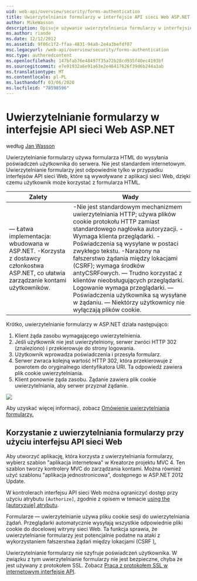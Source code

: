 ```yaml
---
uid: web-api/overview/security/forms-authentication
title: Uwierzytelnianie formularzy w interfejsie API sieci Web ASP.NET | Microsoft Docs
author: MikeWasson
description: Opisuje używanie uwierzytelniania formularzy w interfejsie Web API ASP.NET.
ms.author: riande
ms.date: 12/12/2012
ms.assetid: 9f06c1f2-ffaa-4831-94a0-2e4a3befdf07
msc.legacyurl: /web-api/overview/security/forms-authentication
msc.type: authoredcontent
ms.openlocfilehash: 147bfab76e48497f35a72b28cd935f40ec4193bf
ms.sourcegitcommit: e7e91932a6e91a63e2e46417626f39d6b244a3ab
ms.translationtype: MT
ms.contentlocale: pl-PL
ms.lasthandoff: 03/06/2020
ms.locfileid: "78598596"
---
```

# <a name="forms-authentication-in-aspnet-web-api"></a>Uwierzytelnianie formularzy w interfejsie API sieci Web ASP.NET

według [Jan Wasson](https://github.com/MikeWasson)

Uwierzytelnianie formularzy używa formularza HTML do wysyłania poświadczeń użytkownika do serwera. Nie jest standardem internetowym. Uwierzytelnianie formularzy jest odpowiednie tylko w przypadku interfejsów API sieci Web, które są wywoływane z aplikacji sieci Web, dzięki czemu użytkownik może korzystać z formularza HTML.

| Zalety | Wady |
| --- | --- |
| — Łatwa implementacja: wbudowana w ASP.NET. -Korzysta z dostawcy członkostwa ASP.NET, co ułatwia zarządzanie kontami użytkowników. | -Nie jest standardowym mechanizmem uwierzytelniania HTTP; używa plików cookie protokołu HTTP zamiast standardowego nagłówka autoryzacji. -Wymaga klienta przeglądarki. -Poświadczenia są wysyłane w postaci zwykłego tekstu. -Narażony na fałszerstwo żądania między lokacjami (CSRF); wymaga środków antyCSRFowych. — Trudno korzystać z klientów nieobsługujących przeglądarki. Logowanie wymaga przeglądarki. — Poświadczenia użytkownika są wysyłane w żądaniu. — Niektórzy użytkownicy nie wyłączają plików cookie. |

Krótko, uwierzytelnianie formularzy w ASP.NET działa następująco:

1. Klient żąda zasobu wymagającego uwierzytelnienia.
2. Jeśli użytkownik nie jest uwierzytelniony, serwer zwróci HTTP 302 (znaleziono) i przekierowuje do strony logowania.
3. Użytkownik wprowadza poświadczenia i przesyła formularz.
4. Serwer zwraca kolejną wartość HTTP 302, która przekierowuje z powrotem do oryginalnego identyfikatora URI. Ta odpowiedź zawiera plik cookie uwierzytelniania.
5. Klient ponownie żąda zasobu. Żądanie zawiera plik cookie uwierzytelniania, aby serwer przyznał żądanie.

![](forms-authentication/_static/image1.png)

Aby uzyskać więcej informacji, zobacz [Omówienie uwierzytelniania formularzy.](../../../web-forms/overview/older-versions-security/introduction/an-overview-of-forms-authentication-cs.md)

## <a name="using-forms-authentication-with-web-api"></a>Korzystanie z uwierzytelniania formularzy przy użyciu interfejsu API sieci Web

Aby utworzyć aplikację, która korzysta z uwierzytelniania formularzy, wybierz szablon "aplikacja internetowa" w Kreatorze projektu MVC 4. Ten szablon tworzy kontrolery MVC do zarządzania kontami. Można również użyć szablonu "aplikacja jednostronicowa", dostępnego w ASP.NET 2012 Update.

W kontrolerach interfejsu API sieci Web można ograniczyć dostęp przy użyciu atrybutu `[Authorize]`, zgodnie z opisem w temacie [using the [autoryzuje] atrybutu](authentication-and-authorization-in-aspnet-web-api.md#auth3).

Formularze — uwierzytelnianie używa pliku cookie sesji do uwierzytelniania żądań. Przeglądarki automatycznie wysyłają wszystkie odpowiednie pliki cookie do docelowej witryny sieci Web. Ta funkcja sprawia, że uwierzytelnianie formularzy jest potencjalnie podatne na ataki z wykorzystaniem fałszerstwa żądań między lokacjami (CSRF [).](preventing-cross-site-request-forgery-csrf-attacks.md)

Uwierzytelnianie formularzy nie szyfruje poświadczeń użytkownika. W związku z tym uwierzytelnianie formularzy nie jest bezpieczne, chyba że jest używany z protokołem SSL. Zobacz [Praca z protokołem SSL w internetowym interfejsie API](working-with-ssl-in-web-api.md).
